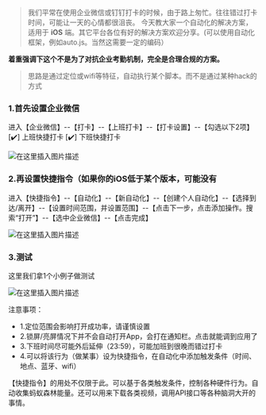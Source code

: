 >我们平常在使用企业微信或钉钉打卡的时候，由于路上匆忙。往往错过打卡时间，可能让一天的心情都很沮丧。
>今天教大家一个自动化的解决方案，适用于 **iOS** 端。其它平台各位有好的解决方案欢迎分享。(可以使用自动化框架，例如auto.js。当然这需要一定的编码）

**着重强调下这个不是为了对抗企业考勤机制，完全是合理合规的方案。**
>思路是通过定位或wifi等特征，自动执行某个脚本。而不是通过某种hack的方式

### 1.首先设置企业微信
进入【企业微信】--【打卡】--【上班打卡】--【打卡设置】--【勾选以下2项】
 [✔️] 上班快捷打卡
 [✔️] 下班快捷打卡
 
![在这里插入图片描述](https://img-blog.csdnimg.cn/20200423115634987.png?x-oss-process=image/watermark,type_ZmFuZ3poZW5naGVpdGk,shadow_10,text_aHR0cHM6Ly9ibG9nLmNzZG4ubmV0L3UwMTA3MTE3NTA=,size_16,color_FFFFFF,t_70)
  
### 2.再设置快捷指令（如果你的iOS低于某个版本，可能没有
进入【快捷指令】--【自动化】--【新自动化】--【创建个人自动化】--【选择到达/离开】--【设置时间范围，并设置范围】--【点击下一步，点击添加操作。搜索“打开”】--【选中企业微信】--【点击完成】

![在这里插入图片描述](https://img-blog.csdnimg.cn/20200423115655686.png?x-oss-process=image/watermark,type_ZmFuZ3poZW5naGVpdGk,shadow_10,text_aHR0cHM6Ly9ibG9nLmNzZG4ubmV0L3UwMTA3MTE3NTA=,size_16,color_FFFFFF,t_70)
### 3.测试
这里我们拿1个小例子做测试

![在这里插入图片描述](https://img-blog.csdnimg.cn/20200423115813874.png?x-oss-process=image/watermark,type_ZmFuZ3poZW5naGVpdGk,shadow_10,text_aHR0cHM6Ly9ibG9nLmNzZG4ubmV0L3UwMTA3MTE3NTA=,size_16,color_FFFFFF,t_70)

注意事项：
* 1.定位范围会影响打开成功率，请谨慎设置
* 2.锁屏/亮屏情况下并不会自动打开App，会打在通知栏。点击就能调到应用了
* 3.下班时间尽可能外后延伸（23:59），可能加班到很晚而错过打卡
* 4.可以将该行为（做某事）设为快捷指令，在自动化中添加触发条件（时间、地点、蓝牙、wifi）

【快捷指令】的用处不仅限于此。可以基于各类触发条件，控制各种硬件行为。自动收集蚂蚁森林能量。还可以用来下载各类视频，调用API接口等各种脑洞大开的事情。